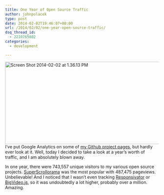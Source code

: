 ```yaml
---
title: One Year of Open Source Traffic
author: johnpolacek
type: post
date: 2014-02-02T19:46:07+00:00
url: /2014/02/02/one-year-open-source-traffic/
dsq_thread_id:
  - 2210765802
categories:
  - development

---
```


<a href="http://johnpolacek.com/wp-content/uploads/2014/02/Screen-Shot-2014-02-02-at-1.36.13-PM.png" rel="lightbox[1685]"><img src="/img/blog/2014/02/Screen-Shot-2014-02-02-at-1.36.13-PM-1024x473.png" alt="Screen Shot 2014-02-02 at 1.36.13 PM" width="584" height="269" class="aligncenter size-large wp-image-1687" srcset="http://johnpolacek.com/wp-content/uploads/2014/02/Screen-Shot-2014-02-02-at-1.36.13-PM-1024x473.png 1024w, http://johnpolacek.com/wp-content/uploads/2014/02/Screen-Shot-2014-02-02-at-1.36.13-PM-300x138.png 300w, http://johnpolacek.com/wp-content/uploads/2014/02/Screen-Shot-2014-02-02-at-1.36.13-PM-500x231.png 500w" sizes="(max-width: 584px) 100vw, 584px" /></a>I’ve put Google Analytics on some of [my Github project pages][1], but hardly ever look at it. Well, today I decided to take a look at a year’s worth of traffic, and I am absolutely blown away.

In one year, there were 743,557 unique visitors to my various open source projects. [SuperScrollorama][2] was the most popular with 487,475 pageviews. Unbelievable! And I noticed that I wasn&#8217;t even tracking [Responsivator][3] or [BigVideo.js][4], so it was undoubtedly a lot higher, probably over a million. Amazing.

 [1]: http://johnpolacek.github.io
 [2]: http://johnpolacek.github.io/superscrollorama/
 [3]: http://johnpolacek.github.io/Responsivator/
 [4]: http://dfcb.github.com/BigVideo.js